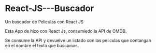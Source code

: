 # React-JS---Buscador
Un buscador de Peliculas con React JS 

Esta App de hizo con React Js, consumiedo la API de OMDB. 

Se consume la API y devuelve un listado con las peliculas que contangan en el nombre el texto que buscamos. 

